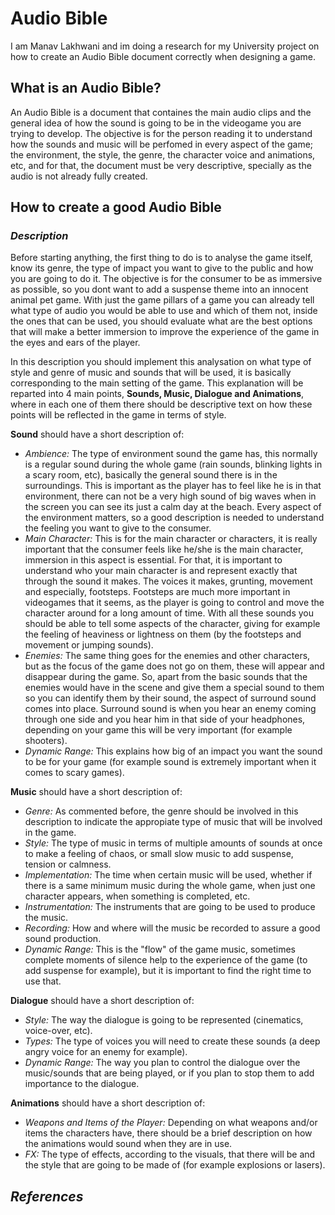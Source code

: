 # Audio Bible
I am Manav Lakhwani and im doing a research for my University project on how to create an Audio Bible document correctly when designing a game. 

## What is an Audio Bible?
An Audio Bible is a document that containes the main audio clips and the general idea of how the sound is going to be in the videogame you are trying to develop. The objective is for the person reading it to understand how the sounds and music will be perfomed in every aspect of the game; the environment, the style, the genre, the character voice and animations, etc, and for that, the document must be very descriptive, specially as the audio is not already fully created. 

## How to create a good Audio Bible

### <i><b>Description</b></i>

Before starting anything, the first thing to do is to analyse the game itself, know its genre, the type of impact you want to give to the public and how you are going to do it. The objective is for the consumer to be as immersive as possible, so you dont want to add a suspense theme into an innocent animal pet game. With just the game pillars of a game you can already tell what type of audio you would be able to use and which of them not, inside the ones that can be used, you should evaluate what are the best options that will make a better immersion to improve the experience of the game in the eyes and ears of the player.

In this description you should implement this analysation on what type of style and genre of music and sounds that will be used, it is basically corresponding to the main setting of the game. This explanation will be reparted into 4 main points, **Sounds, Music, Dialogue and Animations**, where in each one of them there should be descriptive text on how these points will be reflected in the game in terms of style.

**Sound** should have a short description of:
* <i>Ambience:</i> The type of environment sound the game has, this normally is a regular sound during the whole game (rain sounds, blinking lights in a scary room, etc), basically the general sound there is in the surroundings. This is important as the player has to feel like he is in that environment, there can not be a very high sound of big waves when in the screen you can see its just a calm day at the beach. Every aspect of the environment matters, so a good description is needed to understand the feeling you want to give to the consumer.
* <i>Main Character:</i> This is for the main character or characters, it is really important that the consumer feels like he/she is the main character, immersion in this aspect is essential. For that, it is important to understand who your main character is and represent exactly that through the sound it makes. The voices it makes, grunting, movement and especially, footsteps. Footsteps are much more important in videogames that it seems, as the player is going to control and move the character around for a long amount of time. With all these sounds you should be able to tell some aspects of the character, giving for example the feeling of heaviness or lightness on them (by the footsteps and movement or jumping sounds).
* <i>Enemies:</i> The same thing goes for the enemies and other characters, but as the focus of the game does not go on them, these will appear and disappear during the game. So, apart from the basic sounds that the enemies would have in the scene and give them a special sound to them so you can identify them by their sound, the aspect of surround sound comes into place. Surround sound is when you hear an enemy coming through one side and you hear him in that side of your headphones, depending on your game this will be very important (for example shooters).
* <i>Dynamic Range:</i> This explains how big of an impact you want the sound to be for your game (for example sound is extremely important when it comes to scary games).

**Music** should have a short description of:
* <i>Genre:</i> As commented before, the genre should be involved in this description to indicate the appropiate type of music that will be involved in the game.
* <i>Style:</i> The type of music in terms of multiple amounts of sounds at once to make a feeling of chaos, or small slow music to add suspense, tension or calmness.
* <i>Implementation:</i> The time when certain music will be used, whether if there is a same minimum music during the whole game, when just one character appears, when something is completed, etc.
* <i>Instrumentation:</i> The instruments that are going to be used to produce the music.
* <i>Recording:</i> How and where will the music be recorded to assure a good sound production. 
* <i>Dynamic Range:</i> This is the "flow" of the game music, sometimes complete moments of silence help to the experience of the game (to add suspense for example), but it is important to find the right time to use that.

**Dialogue** should have a short description of:
* <i>Style:</i> The way the dialogue is going to be represented (cinematics, voice-over, etc).
* <i>Types:</i> The type of voices you will need to create these sounds (a deep angry voice for an enemy for example).
* <i>Dynamic Range:</i> The way you plan to control the dialogue over the music/sounds that are being played, or if you plan to stop them to add importance to the dialogue.

**Animations** should have a short description of:
* <i>Weapons and Items of the Player:</i> Depending on what weapons and/or items the characters have, there should be a brief description on how the animations would sound when they are in use.
* <i>FX:</i> The type of effects, according to the visuals, that there will be and the style that are going to be made of (for example explosions or lasers).

## <i><b>References</b></i>




